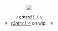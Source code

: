 <div align="center">
<image src="https://github.com/user-attachments/assets/e1a8961b-728e-4c52-91f9-ae6dfd15bfa8">
</p>

୨‎‎‎‎‎‎‎‎‎‎‎‎‎‎‎‎ ‎‎‎‎‎‎‎‎‎‎‎‎‎‎[_c★rrd ! ✧_](https://tw1sted.carrd.co) ୧‎‎‎‎‎‎‎‎‎‎‎‎‎‎‎‎   
୨ㅤ[_r3ntry ! ✧_](https://rentry.co/selfi1sh) on wip.ㅤ୧‎‎‎‎‎‎‎‎‎‎‎‎‎‎‎‎   
